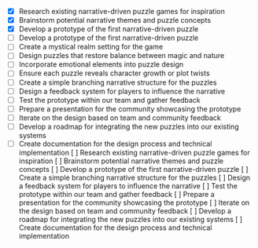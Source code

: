 - [x] Research existing narrative-driven puzzle games for inspiration
- [x] Brainstorm potential narrative themes and puzzle concepts
- [x] Develop a prototype of the first narrative-driven puzzle
- [ ] Develop a prototype of the first narrative-driven puzzle
- [ ] Create a mystical realm setting for the game
- [ ] Design puzzles that restore balance between magic and nature
- [ ] Incorporate emotional elements into puzzle design
- [ ] Ensure each puzzle reveals character growth or plot twists
- [ ] Create a simple branching narrative structure for the puzzles
- [ ] Design a feedback system for players to influence the narrative
- [ ] Test the prototype within our team and gather feedback
- [ ] Prepare a presentation for the community showcasing the prototype
- [ ] Iterate on the design based on team and community feedback
- [ ] Develop a roadmap for integrating the new puzzles into our existing systems
- [ ] Create documentation for the design process and technical implementation
[ ] Research existing narrative-driven puzzle games for inspiration
[ ] Brainstorm potential narrative themes and puzzle concepts
[ ] Develop a prototype of the first narrative-driven puzzle
[ ] Create a simple branching narrative structure for the puzzles
[ ] Design a feedback system for players to influence the narrative
[ ] Test the prototype within our team and gather feedback
[ ] Prepare a presentation for the community showcasing the prototype
[ ] Iterate on the design based on team and community feedback
[ ] Develop a roadmap for integrating the new puzzles into our existing systems
[ ] Create documentation for the design process and technical implementation
